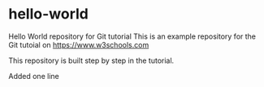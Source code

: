 # hello-world
Hello World repository for Git tutorial
This is an example repository for the Git tutoial on https://www.w3schools.com

This repository is built step by step in the tutorial.

Added one line
